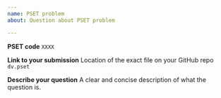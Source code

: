 ```yaml
---
name: PSET problem
about: Question about PSET problem

---
```


**PSET code**
`XXXX`

**Link to your submission**
Location of the exact file on your GitHub repo `dv.pset`

**Describe your question**
A clear and concise description of what the question is.
